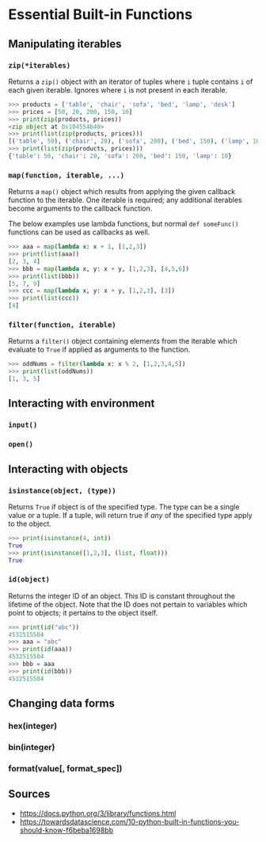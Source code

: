Essential Built-in Functions
============================

Manipulating iterables
----------------------

### `zip(*iterables)`

Returns a `zip()` object with an iterator of tuples where `i` tuple contains `i` of each given iterable. Ignores where `i` is not present in each iterable.

```python
>>> products = ['table', 'chair', 'sofa', 'bed', 'lamp', 'desk']
>>> prices = [50, 20, 200, 150, 10]
>>> print(zip(products, prices))
<zip object at 0x104554b40>
>>> print(list(zip(products, prices)))
[('table', 50), ('chair', 20), ('sofa', 200), ('bed', 150), ('lamp', 10)]
>>> print(list(zip(products, prices)))
{'table': 50, 'chair': 20, 'sofa': 200, 'bed': 150, 'lamp': 10}
```

### `map(function, iterable, ...)`

Returns a `map()` object which results from applying the given callback function to the iterable. One iterable is required; any additional iterables become arguments to the callback function.

The below examples use lambda functions, but normal `def someFunc()` functions can be used as callbacks as well.

```python
>>> aaa = map(lambda x: x + 1, [1,2,3])
>>> print(list(aaa))
[2, 3, 4]
>>> bbb = map(lambda x, y: x + y, [1,2,3], [4,5,6])
>>> print(list(bbb))
[5, 7, 9]
>>> ccc = map(lambda x, y: x + y, [1,2,3], [3])
>>> print(list(ccc))
[4]
```

### `filter(function, iterable)`

Returns a `filter()` object containing elements from the iterable which evaluate to `True` if applied as arguments to the function.

```python
>>> oddNums = filter(lambda x: x % 2, [1,2,3,4,5])
>>> print(list(oddNums))
[1, 3, 5]
```

Interacting with environment
----------------------------

### `input()`

### `open()`

Interacting with objects
------------------------

### `isinstance(object, (type))`

Returns `True` if object is of the specified type. The type can be a single value or a tuple. If a tuple, will return true if *any* of the specified type apply to the object.

```python
>>> print(isinstance(4, int))
True
>>> print(isinstance([1,2,3], (list, float)))
True
```

### `id(object)`

Returns the integer ID of an object. This ID is constant throughout the lifetime of the object. Note that the ID does not pertain to variables which point to objects; it pertains to the object itself.

```python
>>> print(id("abc"))
4532515504
>>> aaa = "abc"
>>> print(id(aaa))
4532515504
>>> bbb = aaa
>>> print(id(bbb))
4532515504
```

Changing data forms
-------------------

### hex(integer)

### bin(integer)

### format(value[, format_spec])

Sources
-------

- https://docs.python.org/3/library/functions.html
- https://towardsdatascience.com/10-python-built-in-functions-you-should-know-f6beba1698bb
